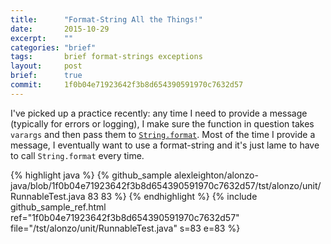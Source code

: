 ```yaml
---
title:      "Format-String All the Things!"
date:       2015-10-29
excerpt:    ""
categories: "brief"
tags:       brief format-strings exceptions
layout:     post
brief:      true
commit:     1f0b04e71923642f3b8d654390591970c7632d57
---
```


I've picked up a practice recently: any time I need to provide a message (typically for errors or logging), I make sure the function in question takes `varargs` and then pass them to [`String.format`](http://docs.oracle.com/javase/8/docs/api/java/lang/String.html#format-java.lang.String-java.lang.Object...-). Most of the time I provide a message, I eventually want to use a format-string and it's just lame to have to call `String.format` every time.

{% highlight java %}
{% github_sample alexleighton/alonzo-java/blob/1f0b04e71923642f3b8d654390591970c7632d57/tst/alonzo/unit/RunnableTest.java 83 83 %}
{% endhighlight %}
{% include github_sample_ref.html ref="1f0b04e71923642f3b8d654390591970c7632d57" file="/tst/alonzo/unit/RunnableTest.java" s=83 e=83 %}
